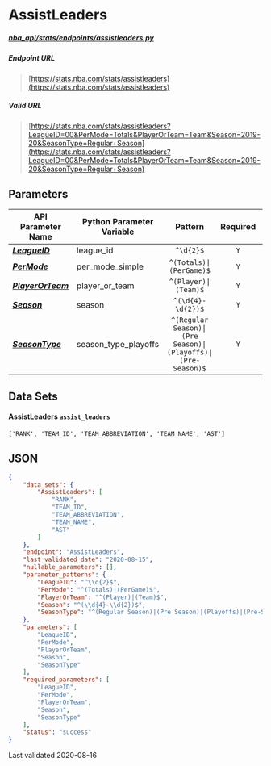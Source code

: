# AssistLeaders
##### [nba_api/stats/endpoints/assistleaders.py](https://github.com/swar/nba_api/blob/master/src/nba_api/stats/endpoints/assistleaders.py)

##### Endpoint URL
>[https://stats.nba.com/stats/assistleaders](https://stats.nba.com/stats/assistleaders)

##### Valid URL
>[https://stats.nba.com/stats/assistleaders?LeagueID=00&PerMode=Totals&PlayerOrTeam=Team&Season=2019-20&SeasonType=Regular+Season](https://stats.nba.com/stats/assistleaders?LeagueID=00&PerMode=Totals&PlayerOrTeam=Team&Season=2019-20&SeasonType=Regular+Season)

## Parameters
| API Parameter Name                                                                                                      | Python Parameter Variable |                           Pattern                            | Required | Nullable |
|-------------------------------------------------------------------------------------------------------------------------|---------------------------|:------------------------------------------------------------:|:--------:|:--------:|
| [_**LeagueID**_](https://github.com/swar/nba_api/blob/master/docs/nba_api/stats/library/parameters.md#LeagueID)         | league_id                 |                          `^\d{2}$`                           |   `Y`    |          | 
| [_**PerMode**_](https://github.com/swar/nba_api/blob/master/docs/nba_api/stats/library/parameters.md#PerMode)           | per_mode_simple           |                   `^(Totals)\|(PerGame)$`                    |   `Y`    |          | 
| [_**PlayerOrTeam**_](https://github.com/swar/nba_api/blob/master/docs/nba_api/stats/library/parameters.md#PlayerOrTeam) | player_or_team            |                     `^(Player)\|(Team)$`                     |   `Y`    |          | 
| [_**Season**_](https://github.com/swar/nba_api/blob/master/docs/nba_api/stats/library/parameters.md#Season)             | season                    |                      `^(\d{4}-\d{2})$`                       |   `Y`    |          | 
| [_**SeasonType**_](https://github.com/swar/nba_api/blob/master/docs/nba_api/stats/library/parameters.md#SeasonType)     | season_type_playoffs      | `^(Regular Season)\|(Pre Season)\|(Playoffs)\|(Pre-Season)$` |   `Y`    |          | 

## Data Sets
#### AssistLeaders `assist_leaders`
```text
['RANK', 'TEAM_ID', 'TEAM_ABBREVIATION', 'TEAM_NAME', 'AST']
```


## JSON
```json
{
    "data_sets": {
        "AssistLeaders": [
            "RANK",
            "TEAM_ID",
            "TEAM_ABBREVIATION",
            "TEAM_NAME",
            "AST"
        ]
    },
    "endpoint": "AssistLeaders",
    "last_validated_date": "2020-08-15",
    "nullable_parameters": [],
    "parameter_patterns": {
        "LeagueID": "^\\d{2}$",
        "PerMode": "^(Totals)|(PerGame)$",
        "PlayerOrTeam": "^(Player)|(Team)$",
        "Season": "^(\\d{4}-\\d{2})$",
        "SeasonType": "^(Regular Season)|(Pre Season)|(Playoffs)|(Pre-Season)$"
    },
    "parameters": [
        "LeagueID",
        "PerMode",
        "PlayerOrTeam",
        "Season",
        "SeasonType"
    ],
    "required_parameters": [
        "LeagueID",
        "PerMode",
        "PlayerOrTeam",
        "Season",
        "SeasonType"
    ],
    "status": "success"
}
```

Last validated 2020-08-16